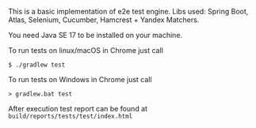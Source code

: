 This is a basic implementation of e2e test engine. Libs used: Spring Boot, Atlas, Selenium, Cucumber, Hamcrest + Yandex Matchers.

You need Java SE 17 to be installed on your machine.

To run tests on linux/macOS in Chrome just call
```
$ ./gradlew test
```
To run tests on Windows in Chrome just call
```
> gradlew.bat test
```

After execution test report can be found at `build/reports/tests/test/index.html`
